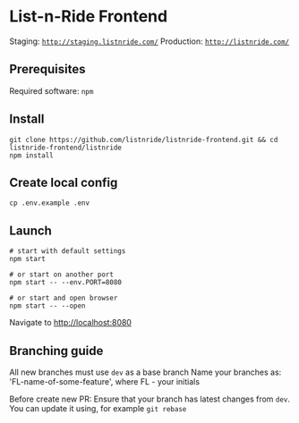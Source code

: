 List-n-Ride Frontend
===============

Staging: [`http://staging.listnride.com/`](http://staging.listnride.com/)
Production: [`http://listnride.com/`](http://listnride.com/)

Prerequisites
-------------
Required software: `npm`

Install
-----------------
```
git clone https://github.com/listnride/listnride-frontend.git && cd listnride-frontend/listnride
npm install
```

Create local config
-------------------
```
cp .env.example .env
```

Launch
------------
```
# start with default settings
npm start

# or start on another port
npm start -- --env.PORT=8080

# or start and open browser
npm start -- --open
```
Navigate to [http://localhost:8080](http://localhost:8080)


Branching guide
------------- 
All new branches must use `dev` as a base branch
Name your branches as: 'FL-name-of-some-feature', where FL - your initials

Before create new PR: 
Ensure that your branch has latest changes from `dev`. You can update it using, for example `git rebase`
